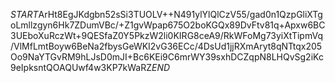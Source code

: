 $START$ArHt8EgJKdgbn52sSi3TUOLV++N491ylYlQlCzV55/gad0n1QzpGliXTgoLmllzgyn6Hk7ZDumVBc/+Z1gvWpap675O2boKGQx89DvFtv81q+Apxw6BC3UEboXuRczWt+9QESfaZ0Y5PkzW2li0KIRG8ceA9/RkWFoMg73yiXtTipmVq/VlMfLmtBoyw6BeNa2fbysGeWKI2vG36ECc/4DsUd1jjRXmAryt8qNTtqx205Oo9NaYTGvRM9hLJsD0mJI+Bc6KEi9C6mrWY39sxhDCZqpN8LHQvSg2iKc9eIpksntQOAQUwf4w3KP7kWaRZ$END$